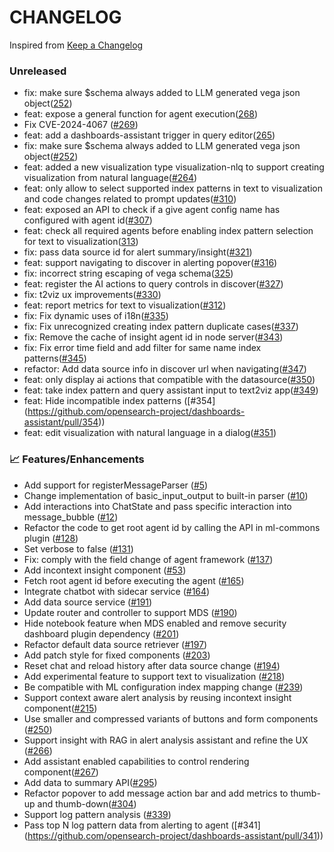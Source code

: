 # CHANGELOG

Inspired from [Keep a Changelog](https://keepachangelog.com/en/1.0.0/)

### Unreleased
- fix: make sure $schema always added to LLM generated vega json object([252](https://github.com/opensearch-project/dashboards-assistant/pull/252))
- feat: expose a general function for agent execution([268](https://github.com/opensearch-project/dashboards-assistant/pull/268))
- Fix CVE-2024-4067 ([#269](https://github.com/opensearch-project/dashboards-assistant/pull/269))
- feat: add a dashboards-assistant trigger in query editor([265](https://github.com/opensearch-project/dashboards-assistant/pull/265))
- fix: make sure $schema always added to LLM generated vega json object([#252](https://github.com/opensearch-project/dashboards-assistant/pull/252))
- feat: added a new visualization type visualization-nlq to support creating visualization from natural language([#264](https://github.com/opensearch-project/dashboards-assistant/pull/264))
- feat: only allow to select supported index patterns in text to visualization and code changes related to prompt updates([#310](https://github.com/opensearch-project/dashboards-assistant/pull/310))
- feat: exposed an API to check if a give agent config name has configured with agent id([#307](https://github.com/opensearch-project/dashboards-assistant/pull/307))
- feat: check all required agents before enabling index pattern selection for text to visualization([313](https://github.com/opensearch-project/dashboards-assistant/pull/313))
- fix: pass data source id for alert summary/insight([#321](https://github.com/opensearch-project/dashboards-assistant/pull/321))
- feat: support navigating to discover in alerting popover([#316](https://github.com/opensearch-project/dashboards-assistant/pull/316))
- fix: incorrect string escaping of vega schema([325](https://github.com/opensearch-project/dashboards-assistant/pull/325))
- feat: register the AI actions to query controls in discover([#327](https://github.com/opensearch-project/dashboards-assistant/pull/327))
- fix: t2viz ux improvements([#330](https://github.com/opensearch-project/dashboards-assistant/pull/330))
- feat: report metrics for text to visualization([#312](https://github.com/opensearch-project/dashboards-assistant/pull/312))
- fix: Fix dynamic uses of i18n([#335](https://github.com/opensearch-project/dashboards-assistant/pull/335))
- fix: Fix unrecognized creating index pattern duplicate cases([#337](https://github.com/opensearch-project/dashboards-assistant/pull/337))
- fix: Remove the cache of insight agent id in node server([#343](https://github.com/opensearch-project/dashboards-assistant/pull/343))
- fix: Fix error time field and add filter for same name index patterns([#345](https://github.com/opensearch-project/dashboards-assistant/pull/345))
- refactor: Add data source info in discover url when navigating([#347](https://github.com/opensearch-project/dashboards-assistant/pull/347))
- feat: only display ai actions that compatible with the datasource([#350](https://github.com/opensearch-project/dashboards-assistant/pull/350))
- feat: take index pattern and query assistant input to text2viz app([#349](https://github.com/opensearch-project/dashboards-assistant/pull/349))
- feat: Hide incompatible index patterns ([#354] (https://github.com/opensearch-project/dashboards-assistant/pull/354))
- feat: edit visualization with natural language in a dialog([#351](https://github.com/opensearch-project/dashboards-assistant/pull/351))


### 📈 Features/Enhancements

- Add support for registerMessageParser ([#5](https://github.com/opensearch-project/dashboards-assistant/pull/5))
- Change implementation of basic_input_output to built-in parser ([#10](https://github.com/opensearch-project/dashboards-assistant/pull/10))
- Add interactions into ChatState and pass specific interaction into message_bubble ([#12](https://github.com/opensearch-project/dashboards-assistant/pull/12))
- Refactor the code to get root agent id by calling the API in ml-commons plugin ([#128](https://github.com/opensearch-project/dashboards-assistant/pull/128))
- Set verbose to false ([#131](https://github.com/opensearch-project/dashboards-assistant/pull/131))
- Fix: comply with the field change of agent framework ([#137](https://github.com/opensearch-project/dashboards-assistant/pull/137))
- Add incontext insight component ([#53](https://github.com/opensearch-project/dashboards-assistant/pull/53))
- Fetch root agent id before executing the agent ([#165](https://github.com/opensearch-project/dashboards-assistant/pull/165))
- Integrate chatbot with sidecar service ([#164](https://github.com/opensearch-project/dashboards-assistant/pull/164))
- Add data source service ([#191](https://github.com/opensearch-project/dashboards-assistant/pull/191))
- Update router and controller to support MDS ([#190](https://github.com/opensearch-project/dashboards-assistant/pull/190))
- Hide notebook feature when MDS enabled and remove security dashboard plugin dependency ([#201](https://github.com/opensearch-project/dashboards-assistant/pull/201))
- Refactor default data source retriever ([#197](https://github.com/opensearch-project/dashboards-assistant/pull/197))
- Add patch style for fixed components ([#203](https://github.com/opensearch-project/dashboards-assistant/pull/203))
- Reset chat and reload history after data source change ([#194](https://github.com/opensearch-project/dashboards-assistant/pull/194))
- Add experimental feature to support text to visualization ([#218](https://github.com/opensearch-project/dashboards-assistant/pull/218))
- Be compatible with ML configuration index mapping change ([#239](https://github.com/opensearch-project/dashboards-assistant/pull/239))
- Support context aware alert analysis by reusing incontext insight component([#215](https://github.com/opensearch-project/dashboards-assistant/pull/215))
- Use smaller and compressed variants of buttons and form components ([#250](https://github.com/opensearch-project/dashboards-assistant/pull/250))
- Support insight with RAG in alert analysis assistant and refine the UX ([#266](https://github.com/opensearch-project/dashboards-assistant/pull/266))
- Add assistant enabled capabilities to control rendering component([#267](https://github.com/opensearch-project/dashboards-assistant/pull/267))
- Add data to summary API([#295](https://github.com/opensearch-project/dashboards-assistant/pull/295))
- Refactor popover to add message action bar and add metrics to thumb-up and thumb-down([#304](https://github.com/opensearch-project/dashboards-assistant/pull/304))
- Support log pattern analysis ([#339](https://github.com/opensearch-project/dashboards-assistant/pull/339))
- Pass top N log pattern data from alerting to agent ([#341] (https://github.com/opensearch-project/dashboards-assistant/pull/341))
